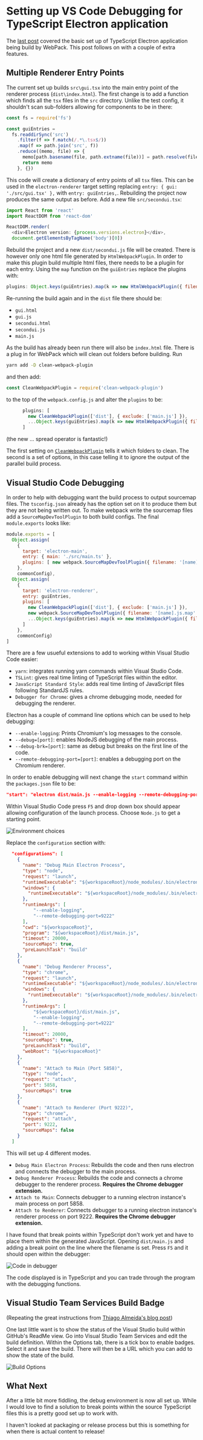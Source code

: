 # Setting up VS Code Debugging for TypeScript Electron application

The [last post](https://jdunkerley.co.uk/2017/06/03/how-to-set-up-webpack-based-typescript-electron-react-build-process-with-vsts-ci/) covered the basic set up of TypeScript Electron application being build by WebPack. This post follows on with a couple of extra features.

## Multiple Renderer Entry Points

The current set up builds `src\gui.tsx` into the main entry point of the renderer process (`dist\index.html`). The first change is to add a function which finds all the `tsx` files in the `src` directory. Unlike the test config, it shouldn't scan sub-folders allowing for components to be in there:

``` javascript
const fs = require('fs')

const guiEntries =
  fs.readdirSync('src')
    .filter(f => f.match(/.*\.tsx$/))
    .map(f => path.join('src', f))
    .reduce((memo, file) => {
      memo[path.basename(file, path.extname(file))] = path.resolve(file)
      return memo
    }, {})
```

This code will create a dictionary of entry points of all `tsx` files. This can be used in the `electron-renderer` target setting replacing `entry: { gui: './src/gui.tsx' },` with `entry: guiEntries,`. Rebuilding the project now produces the same output as before. Add a new file `src/secondui.tsx`:

``` javascript
import React from 'react'
import ReactDOM from 'react-dom'

ReactDOM.render(
  <div>Electron version: {process.versions.electron}</div>,
  document.getElementsByTagName('body')[0])

```

Rebuild the project and a new `dist/secondui.js` file will be created. There is however only one html file generated by `HtmlWebpackPlugin`. In order to make this plugin build multiple html files, there needs to be a plugiin for each entry. Using the `map` function on the `guiEntries` replace the plugins with:

``` javascript
plugins: Object.keys(guiEntries).map(k => new HtmlWebpackPlugin({ filename: `${k}.html`, chunks: [k]}))
```

Re-running the build again and in the `dist` file there should be:

- `gui.html`
- `gui.js`
- `secondui.html`
- `secondui.js`
- `main.js`

As the build has already been run there will also be `index.html` file. There is a plug in for WebPack which will clean out folders before building. Run

``` bash
yarn add -D clean-webpack-plugin
```

and then add:

``` javascript
const CleanWebpackPlugin = require('clean-webpack-plugin')
```

to the top of the `webpack.config.js` and alter the `plugins` to be:

``` javascript
      plugins: [
        new CleanWebpackPlugin(['dist'], { exclude: ['main.js'] }),
        ...Object.keys(guiEntries).map(k => new HtmlWebpackPlugin({ filename: `${k}.html`, chunks: [k] }))
      ]
```

(the new ... spread operator is fantastic!)

The first setting on [`CleanWebpackPlugin`](https://github.com/johnagan/clean-webpack-plugin) tells it which folders to clean. The second is a set of options, in this case telling it to ignore the output of the parallel build process.

## Visual Studio Code Debugging

In order to help with debugging want the build process to output sourcemap files. The `tsconfig.json` already has the option set on it to produce them but they are not being written out. To make webpack write the sourcemap files add a `SourceMapDevToolPlugin` to both build configs. The final `module.exports` looks like:

``` javascript
module.exports = [
  Object.assign(
    {
      target: 'electron-main',
      entry: { main: './src/main.ts' },
      plugins: [ new webpack.SourceMapDevToolPlugin({ filename: '[name].js.map' }) ]
    },
    commonConfig),
  Object.assign(
    {
      target: 'electron-renderer',
      entry: guiEntries,
      plugins: [
        new CleanWebpackPlugin(['dist'], { exclude: ['main.js'] }),
        new webpack.SourceMapDevToolPlugin({ filename: '[name].js.map' }),
        ...Object.keys(guiEntries).map(k => new HtmlWebpackPlugin({ filename: `${k}.html`, chunks: [k] }))
      ]
    },
    commonConfig)
]
```

There are a few usueful extensions to add to working within Visual Studio Code easier:

- `yarn`: integrates running yarn commands within Visual Studio Code.
- `TSLint`: gives real time linting of TypeScript files within the editor.
- `JavaScript Standard Style`: adds real time linting of JavaScript files following StandardJS rules.
- `Debugger for Chrome`: gives a chrome debugging mode, needed for debugging the renderer.

Electron has a couple of command line options which can be used to help debugging:

- `--enable-logging`: Prints Chromium's log messages to the console.
- `--debug=[port]`: enables NodeJS debugging of the main process.
- `--debug-brk=[port]`: same as debug but breaks on the first line of the code.
- `--remote-debugging-port=[port]`: enables a debugging port on the Chromium renderer.

In order to enable debugging will next change the `start` command within the `packages.json` file to be:

``` json
"start": "electron dist/main.js --enable-logging --remote-debugging-port=9222 --debug-brk=5858"
```

Within Visual Studio Code press `F5` and drop down box should appear allowing configuration of the launch process. Choose `Node.js` to get a starting point.

![Environment choices](assets/launchChoices.jpg)

Replace the `configuration` section with:

```json
  "configurations": [
    {
      "name": "Debug Main Electron Process",
      "type": "node",
      "request": "launch",
      "runtimeExecutable": "${workspaceRoot}/node_modules/.bin/electron",
      "windows": {
        "runtimeExecutable": "${workspaceRoot}/node_modules/.bin/electron.cmd"
      },
      "runtimeArgs": [
          "--enable-logging",
          "--remote-debugging-port=9222"
      ],
      "cwd": "${workspaceRoot}",
      "program": "${workspaceRoot}/dist/main.js",
      "timeout": 20000,
      "sourceMaps": true,
      "preLaunchTask": "build"
    },
    {
      "name": "Debug Renderer Process",
      "type": "chrome",
      "request": "launch",
      "runtimeExecutable": "${workspaceRoot}/node_modules/.bin/electron",
      "windows": {
        "runtimeExecutable": "${workspaceRoot}/node_modules/.bin/electron.cmd"
      },
      "runtimeArgs": [
          "${workspaceRoot}/dist/main.js",
          "--enable-logging",
          "--remote-debugging-port=9222"
      ],
      "timeout": 20000,
      "sourceMaps": true,
      "preLaunchTask": "build",
      "webRoot": "${workspaceRoot}"
    },
    {
      "name": "Attach to Main (Port 5858)",
      "type": "node",
      "request": "attach",
      "port": 5858,
      "sourceMaps": true
    },
    {
      "name": "Attach to Renderer (Port 9222)",
      "type": "chrome",
      "request": "attach",
      "port": 9222,
      "sourceMaps": false
    }
  ]
```

This will set up 4 different modes.

- `Debug Main Electron Process`: Rebuilds the code and then runs electron and connects the debugger to the main process.
- `Debug Renderer Process`: Rebuilds the code and connects a chrome debugger to the renderer process. **Requires the Chrome debugger extension.**
- `Attach to Main`: Connects debugger to a running electron instance's main process on port 5858.
- `Attach to Renderer`: Connects debugger to a running electron instance's renderer process on port 9222. **Requires the Chrome debugger extension.**

I have found that break points within TypeScript don't work yet and have to place them within the generated JavaScript. Opening `dist/main.js` and adding a break point on the line where the filename is set. Press `F5` and it should open within the debugger:

![Code in debugger](assets/debuggerBreak.jpg)

The code displayed is in TypeScript and you can trade through the program with the debugging functions.

## Visual Studio Team Services Build Badge

(Repeating the great instructions from [Thiago Almeida's blog post](http://www.talmeida.net/blog/2015/12/17/creating-a-badge-on-github-to-show-the-latest-visual-studio-team-service-build-status))

One last little want is to show the status of the Visual Studio build within GitHub's ReadMe view. Go into Visual Studio Team Services and edit the build definition. Within the Options tab, there is a tick box to enable badges. Select it and save the build. There will then be a URL which you can add to show the state of the build.

![Build Options](assets/buildOptions.jpg) 

## What Next

After a little bit more fiddling, the debug environment is now all set up. While I would love to find a solution to break points within the source TypeScript files this is a pretty good set up to work with.

I haven't looked at packaging or release process but this is something for when there is actual content to release!